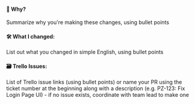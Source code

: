 #### 🤔 Why?

Summarize why you're making these changes, using bullet points

#### 🛠 What I changed:

List out what you changed in simple English, using bullet points

#### 🗃️ Trello Issues:

List of Trello issue links (using bullet points) or name your PR using the ticket number at the beginning along with a description (e.g. PZ-123: Fix Login Page UI) - if no issue exists, coordinate with team lead to make one
